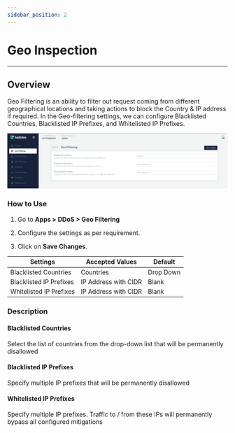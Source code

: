 ```yaml
---
sidebar_position: 2
---
```


# Geo Inspection

---

## Overview

Geo Filtering is an ability to filter out request coming from different geographical locations and taking actions to block the Country & IP address if required. In the Geo-filtering settings, we can configure Blacklisted Countries, Blacklisted IP Prefixes, and Whitelisted IP Prefixes.

![geo_filtering](/img/ddos/v7/docs/geofiltering.png)

### How to Use

1. Go to **Apps > DDoS > Geo Filtering**

2. Configure the settings as per requirement.

3. Click on **Save Changes**.

| Settings                | Accepted Values      | Default   |
|-------------------------|----------------------|-----------|
| Blacklisted Countries   | Countries            | Drop Down |
| Blacklisted IP Prefixes | IP Address with CIDR | Blank     |
| Whitelisted IP Prefixes | IP Address with CIDR | Blank     |

### Description

#### Blacklisted Countries

Select the list of countries from the drop-down list that will be permanently disallowed

#### Blacklisted IP Prefixes

Specify multiple IP prefixes that will be permanently disallowed

#### Whitelisted IP Prefixes

Specify multiple IP prefixes. Traffic to / from these IPs will permanently bypass all configured mitigations